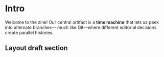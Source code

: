 # Intro

Welcome to the zine! Our central artifact is a **time machine** that lets us peek into alternate branches—
much like Git—where different editorial decisions create parallel histories.

## Layout draft section
